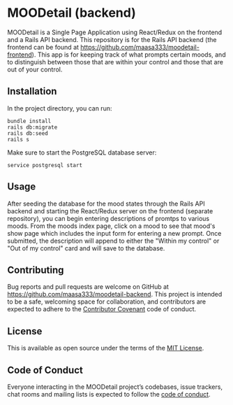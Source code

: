 # MOODetail (backend)

MOODetail is a Single Page Application using React/Redux on the frontend and a Rails API backend.  This repository is for the Rails API backend (the frontend can be found at https://github.com/maasa333/moodetail-frontend).  This app is for keeping track of what prompts certain moods, and to distinguish between those that are within your control and those that are out of your control. 

## Installation

In the project directory, you can run:

```
bundle install
rails db:migrate
rails db:seed
rails s
```

Make sure to start the PostgreSQL database server:

```
service postgresql start
```

## Usage

After seeding the database for the mood states through the Rails API backend and starting the React/Redux server on the frontend (separate repository), you can begin entering descriptions of promtps to various moods.  From the moods index page, click on a mood to see that mood's show page which includes the input form for entering a new prompt.  Once submitted, the description will append to either the "Within my control" or "Out of my control" card and will save to the database. 

## Contributing

Bug reports and pull requests are welcome on GitHub at https://github.com/maasa333/moodetail-backend. This project is intended to be a safe, welcoming space for collaboration, and contributors are expected to adhere to the [Contributor Covenant](http://contributor-covenant.org) code of conduct.

## License

This is available as open source under the terms of the [MIT License](https://opensource.org/licenses/MIT).

## Code of Conduct

Everyone interacting in the MOODetail project’s codebases, issue trackers, chat rooms and mailing lists is expected to follow the [code of conduct](https://github.com/maasa333/moodetail-backend/blob/master/CODE_OF_CONDUCT.md).